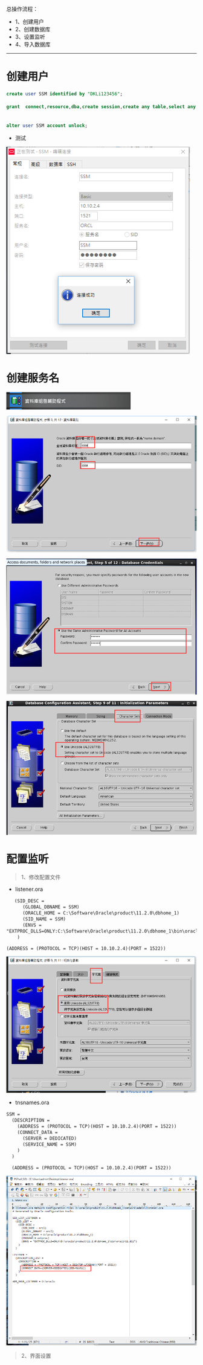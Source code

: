 总操作流程：
- 1、创建用户
- 2、创建数据库
- 3、设置监听
- 4、导入数据库

***

# 创建用户

```sql
create user SSM identified by "DKLi123456";

grant  connect,resource,dba,create session,create any table,select any dictionary to SSM;


alter user SSM account unlock;
```

- 测试

![](image/2-1.png)


# 创建服务名

![](image/2-2.png)

![](image/2-3.png)

![](image/2-4.png)

![](image/2-5.png)

# 配置监听

> 1、修改配置文件

- listener.ora

```
   (SID_DESC =
      (GLOBAL_DBNAME = SSM)
      (ORACLE_HOME = C:\Software\Oracle\product\11.2.0\dbhome_1)  
      (SID_NAME = SSM)
      (ENVS = "EXTPROC_DLLS=ONLY:C:\Software\Oracle\product\11.2.0\dbhome_1\bin\oraclr11.dll")
    )   
```

```
(ADDRESS = (PROTOCOL = TCP)(HOST = 10.10.2.4)(PORT = 1522))
```

![](image/2-6.png)

- tnsnames.ora

```
SSM =
  (DESCRIPTION =
    (ADDRESS = (PROTOCOL = TCP)(HOST = 10.10.2.4)(PORT = 1522))
    (CONNECT_DATA =
      (SERVER = DEDICATED)
      (SERVICE_NAME = SSM)
    )
  )
```

```
  (ADDRESS = (PROTOCOL = TCP)(HOST = 10.10.2.4)(PORT = 1522))
```

![](image/2-7.png)

> 2、界面设置


